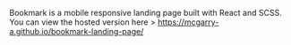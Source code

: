 Bookmark is a mobile responsive landing page built with React and SCSS. 
You can view the hosted version here > https://mcgarry-a.github.io/bookmark-landing-page/
